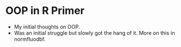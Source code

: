 # OOP in R Primer

- My initial thoughts on OOP.
- Was an initial struggle but slowly got the hang of it. More on this in normfluodbf.
